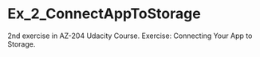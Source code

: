 # Ex_2_ConnectAppToStorage
2nd exercise in AZ-204 Udacity Course.  Exercise: Connecting Your App to Storage.
